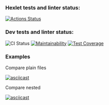 ### Hexlet tests and linter status:

[![Actions Status](https://github.com/mickrubashkin/php-project-48/actions/workflows/hexlet-check.yml/badge.svg)](https://github.com/mickrubashkin/php-project-48/actions)

### Dev tests and linter status:

![CI Status](https://github.com/mickrubashkin/php-project-48/actions/workflows/lint-test.yml/badge.svg)
[![Maintainability](https://api.codeclimate.com/v1/badges/e57b4fcf3147586d7fe2/maintainability)](https://codeclimate.com/github/mickrubashkin/php-project-48/maintainability)
[![Test Coverage](https://api.codeclimate.com/v1/badges/e57b4fcf3147586d7fe2/test_coverage)](https://codeclimate.com/github/mickrubashkin/php-project-48/test_coverage)

### Examples

Compare plain files

[![asciicast](https://asciinema.org/a/ftvDZGRTNynAPGHj4rDD0RtaX.svg)](https://asciinema.org/a/ftvDZGRTNynAPGHj4rDD0RtaX)

Compare nested

[![asciicast](https://asciinema.org/a/oJ5NdopZk2bKOtmSwarhdnMed.svg)](https://asciinema.org/a/oJ5NdopZk2bKOtmSwarhdnMed)
